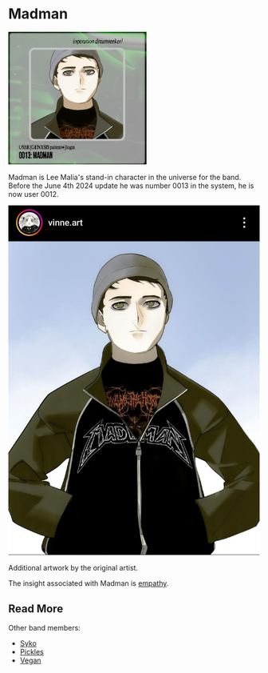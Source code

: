 # Madman

![img.png](../../Resources/madman/madman.png)

Madman is Lee Malia's stand-in character in the universe for the band. Before the June 4th 2024 
update he was number 0013 in the system, he is now user 0012.

![](../../Resources/madman/madman.jpg)

Additional artwork by the original artist.

The insight associated with Madman is [empathy](../lore/insight2-empathy).

## Read More

Other band members:

- [Syko](syko)
- [Pickles](pickles)
- [Vegan](vegan)